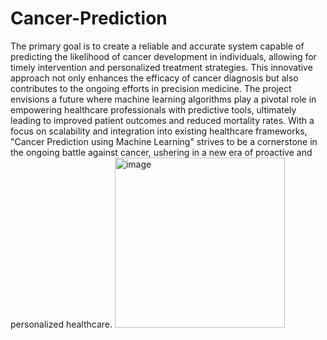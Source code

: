 # Cancer-Prediction
The primary goal is to create a reliable and accurate system capable of predicting the likelihood of cancer development in individuals, allowing for timely intervention and personalized treatment strategies. This innovative approach not only enhances the efficacy of cancer diagnosis but also contributes to the ongoing efforts in precision medicine. The project envisions a future where machine learning algorithms play a pivotal role in empowering healthcare professionals with predictive tools, ultimately leading to improved patient outcomes and reduced mortality rates. With a focus on scalability and integration into existing healthcare frameworks, "Cancer Prediction using Machine Learning" strives to be a cornerstone in the ongoing battle against cancer, ushering in a new era of proactive and personalized healthcare.
<img width="272" alt="image" src="https://github.com/Deepashri22/Cancer-Prediction/assets/89677697/fbd6511c-486e-47e8-90f5-3d6ae58053ba">
